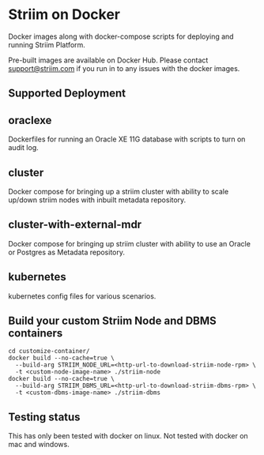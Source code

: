 # Striim on Docker

Docker images along with docker-compose scripts for deploying and running Striim Platform.

Pre-built images are available on Docker Hub. Please contact support@striim.com
if you run in to any issues with the docker images.

## Supported Deployment 

## oraclexe

Dockerfiles for running an Oracle XE 11G database with scripts to turn on audit log.

## cluster

Docker compose for bringing up a striim cluster with ability to scale up/down striim nodes with inbuilt metadata repository.

## cluster-with-external-mdr

Docker compose for bringing up striim cluster with ability to use an Oracle or Postgres as Metadata repository.

## kubernetes

kubernetes config files for various scenarios.

## Build your custom Striim Node and DBMS containers

```
cd customize-container/
docker build --no-cache=true \
  --build-arg STRIIM_NODE_URL=<http-url-to-download-striim-node-rpm> \
  -t <custom-node-image-name> ./striim-node
docker build --no-cache=true \
  --build-arg STRIIM_DBMS_URL=<http-url-to-download-striim-dbms-rpm> \
  -t <custom-dbms-image-name> ./striim-dbms
```

## Testing status

This has only been tested with docker on linux.
Not tested with docker on mac and windows.
